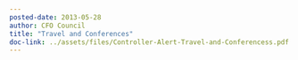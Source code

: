 ```yaml
---
posted-date: 2013-05-28
author: CFO Council
title: "Travel and Conferences"
doc-link: ../assets/files/Controller-Alert-Travel-and-Conferencess.pdf
---
```

